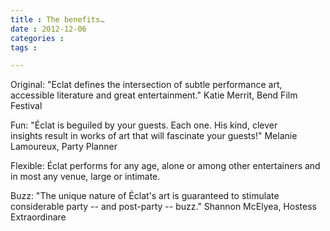 ```yaml
---
title : The benefits…
date : 2012-12-06
categories : 
tags : 

---
```

  
Original: "Eclat defines the intersection of subtle performance art, accessible literature and great entertainment." Katie Merrit, Bend Film Festival

Fun: "Éclat is beguiled by your guests. Each one. His kind, clever insights result in works of art that will fascinate your guests!" Melanie Lamoureux, Party Planner

Flexible: Éclat performs for any age, alone or among other entertainers and in most any venue, large or intimate.

Buzz: "The unique nature of Éclat's art is guaranteed to stimulate considerable party -- and post-party -- buzz." Shannon McElyea, Hostess Extraordinare